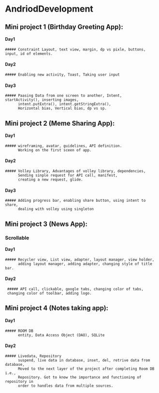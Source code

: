 # AndriodDevelopment

 ## Mini project 1 (Birthday Greeting App):
   #### Day1
    ##### Constraint Layout, text view, margin, dp vs pixle, buttons, input, id of elements.
    
   #### Day2
    ##### Enabling new activity, Toast, Taking user input
    
   #### Day3
    ##### Paasing Data from one screen to another, Intent, startActivity(), inserting images, 
          intent.putExtra(), intent.getStringExtra(),
          Horizontal bias, Vertical bias, dp vs sp.
          


  ## Mini project 2 (Meme Sharing App):
   #### Day1
    ##### wireframing, avatar, guidelines, API definition.
          Working on the first sceen of app.
          
   #### Day2
    ##### Volley Library, Advantages of volley library, dependencies,
          Sending sinple request for API call, manifest, 
          creating a new request, glide.
   #### Day3
    ##### Adding progress bar, enabling share button, using intent to share,
          dealing with volley using singleton

  
  
   ## Mini project 3 (News App):
   ### Scrollable 
   #### Day1
    ##### Recycler view, List view, adapter, layout manager, view holder,
          adding layout manager, adding adapter, changing style of title bar.

   #### Day2
     ##### API call, clickable, google tabs, changing color of tabs, 
     changing color of toolbar, adding logo.
     
   ## Mini project 4 (Notes taking app):
   #### Day1
    ##### ROOM DB
          entity, Data Access Object (DAO), SQLite
   #### Day2
    ##### Livedata, Repository
          suspend, live data in database, inset, del, retrive data from database,
          Moved to the next layer of the project after completing Room DB i.e., 
          Repository. Got to know the importance and functioning of repository in
          order to handles data from multiple sources.

  
